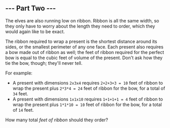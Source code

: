 ## --- Part Two ---

The elves are also running low on ribbon. Ribbon is all the same width, so they only have to worry about the length they
need to order, which they would again like to be exact.

The ribbon required to wrap a present is the shortest distance around its sides, or the smallest perimeter of any one
face. Each present also requires a bow made out of ribbon as well; the feet of ribbon required for the perfect bow is
equal to the cubic feet of volume of the present. Don't ask how they tie the bow, though; they'll never tell.

For example:

* A present with dimensions `2x3x4` requires `2+2+3+3 = 10` feet of ribbon to wrap the present plus `2*3*4 = 24` feet of
  ribbon for the bow, for a total of `34` feet.
* A present with dimensions `1x1x10` requires `1+1+1+1 = 4` feet of ribbon to wrap the present plus `1*1*10 = 10` feet
  of ribbon for the bow, for a total of `14` feet.

How many total _feet of ribbon_ should they order?
